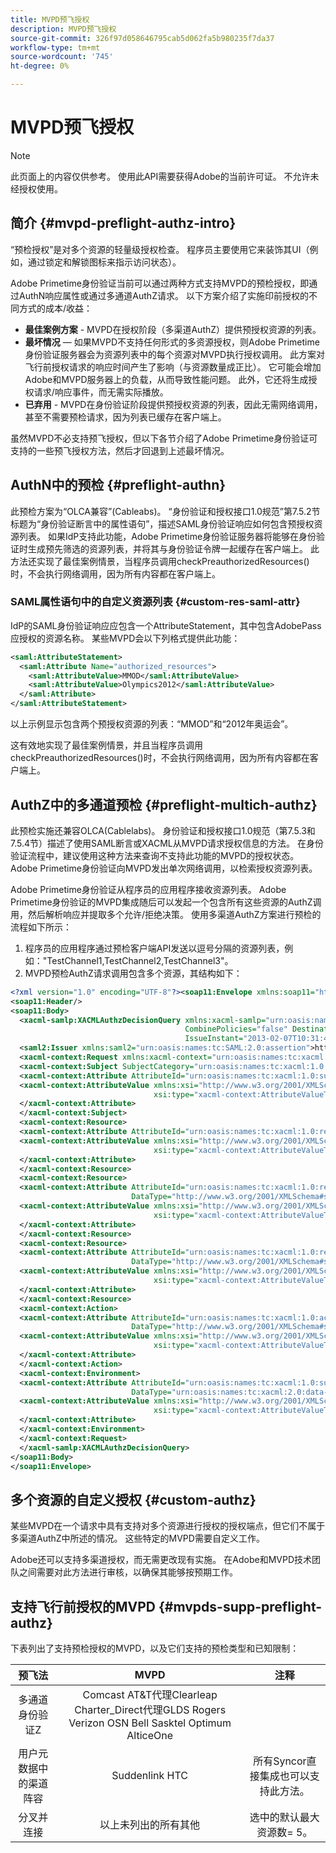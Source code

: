```yaml
---
title: MVPD预飞授权
description: MVPD预飞授权
source-git-commit: 326f97d058646795cab5d062fa5b980235f7da37
workflow-type: tm+mt
source-wordcount: '745'
ht-degree: 0%

---
```



# MVPD预飞授权

>[!NOTE]
>
>此页面上的内容仅供参考。 使用此API需要获得Adobe的当前许可证。 不允许未经授权使用。

## 简介 {#mvpd-preflight-authz-intro}

“预检授权”是对多个资源的轻量级授权检查。 程序员主要使用它来装饰其UI（例如，通过锁定和解锁图标来指示访问状态）。

Adobe Primetime身份验证当前可以通过两种方式支持MVPD的预检授权，即通过AuthN响应属性或通过多通道AuthZ请求。  以下方案介绍了实施印前授权的不同方式的成本/收益：

* **最佳案例方案** - MVPD在授权阶段（多渠道AuthZ）提供预授权资源的列表。
* **最坏情况**  — 如果MVPD不支持任何形式的多资源授权，则Adobe Primetime身份验证服务器会为资源列表中的每个资源对MVPD执行授权调用。 此方案对飞行前授权请求的响应时间产生了影响（与资源数量成正比）。 它可能会增加Adobe和MVPD服务器上的负载，从而导致性能问题。 此外，它还将生成授权请求/响应事件，而无需实际播放。
* **已弃用** - MVPD在身份验证阶段提供预授权资源的列表，因此无需网络调用，甚至不需要预检请求，因为列表已缓存在客户端上。

虽然MVPD不必支持预飞授权，但以下各节介绍了Adobe Primetime身份验证可支持的一些预飞授权方法，然后才回退到上述最坏情况。

## AuthN中的预检 {#preflight-authn}

此预检方案为“OLCA兼容”(Cableabs)。 “身份验证和授权接口1.0规范”第7.5.2节标题为“身份验证断言中的属性语句”，描述SAML身份验证响应如何包含预授权资源列表。 如果IdP支持此功能，Adobe Primetime身份验证服务器将能够在身份验证时生成预先筛选的资源列表，并将其与身份验证令牌一起缓存在客户端上。 此方法还实现了最佳案例情景，当程序员调用checkPreauthorizedResources()时，不会执行网络调用，因为所有内容都在客户端上。

### SAML属性语句中的自定义资源列表 {#custom-res-saml-attr}

IdP的SAML身份验证响应应包含一个AttributeStatement，其中包含AdobePass应授权的资源名称。  某些MVPD会以下列格式提供此功能：

```XML
<saml:AttributeStatement>
  <saml:Attribute Name="authorized_resources">
    <saml:AttributeValue>MMOD</saml:AttributeValue>
    <saml:AttributeValue>Olympics2012</saml:AttributeValue>
  </saml:Attribute>
</saml:AttributeStatement>
```

以上示例显示包含两个预授权资源的列表：“MMOD”和“2012年奥运会”。

这有效地实现了最佳案例情景，并且当程序员调用checkPreauthorizedResources()时，不会执行网络调用，因为所有内容都在客户端上。

## AuthZ中的多通道预检 {#preflight-multich-authz}

此预检实施还兼容OLCA(Cablelabs)。  身份验证和授权接口1.0规范（第7.5.3和7.5.4节）描述了使用SAML断言或XACML从MVPD请求授权信息的方法。 在身份验证流程中，建议使用这种方法来查询不支持此功能的MVPD的授权状态。 Adobe Primetime身份验证向MVPD发出单次网络调用，以检索授权资源列表。


Adobe Primetime身份验证从程序员的应用程序接收资源列表。 Adobe Primetime身份验证的MVPD集成随后可以发起一个包含所有这些资源的AuthZ调用，然后解析响应并提取多个允许/拒绝决策。  使用多渠道AuthZ方案进行预检的流程如下所示：

1. 程序员的应用程序通过预检客户端API发送以逗号分隔的资源列表，例如：&quot;TestChannel1,TestChannel2,TestChannel3&quot;。
1. MVPD预检AuthZ请求调用包含多个资源，其结构如下：

```XML
<?xml version="1.0" encoding="UTF-8"?><soap11:Envelope xmlns:soap11="http://schemas.xmlsoap.org/soap/envelope/"> 
<soap11:Header/> 
<soap11:Body> 
  <xacml-samlp:XACMLAuthzDecisionQuery xmlns:xacml-samlp="urn:oasis:names:tc:xacml:2.0:profile:saml2.0:v2:schema:protocol" 
                                       CombinePolicies="false" Destination="https://login.idpexmaple.net/" ID="_3576604f382455d6495f342d9e07b69c" 
                                       IssueInstant="2013-02-07T10:31:40.333Z" Version="2.0"> 
  <saml2:Issuer xmlns:saml2="urn:oasis:names:tc:SAML:2.0:assertion">https://saml.sp.auth-staging.adobe.com/on-behalf-of/TestDistributors</saml2:Issuer> 
  <xacml-context:Request xmlns:xacml-context="urn:oasis:names:tc:xacml:2.0:context:schema:os"> 
  <xacml-context:Subject SubjectCategory="urn:oasis:names:tc:xacml:1.0:subject-category:access-subject"> 
  <xacml-context:Attribute AttributeId="urn:oasis:names:tc:xacml:1.0:subject:subject-id" DataType="http://www.w3.org/2001/XMLSchema#string"> 
  <xacml-context:AttributeValue xmlns:xsi="http://www.w3.org/2001/XMLSchema-instance" 
                                xsi:type="xacml-context:AttributeValueType">VFZTAQEAABQCe[...]</xacml-context:AttributeValue> 
  </xacml-context:Attribute> 
  </xacml-context:Subject> 
  <xacml-context:Resource> 
  <xacml-context:Attribute AttributeId="urn:oasis:names:tc:xacml:1.0:resource:resource-id" DataType="http://www.w3.org/2001/XMLSchema#string"> 
  <xacml-context:AttributeValue xmlns:xsi="http://www.w3.org/2001/XMLSchema-instance" 
                                xsi:type="xacml-context:AttributeValueType">TestChannel1</xacml-context:AttributeValue> 
  </xacml-context:Attribute> 
  </xacml-context:Resource> 
  <xacml-context:Resource> 
  <xacml-context:Attribute AttributeId="urn:oasis:names:tc:xacml:1.0:resource:resource-id" 
                           DataType="http://www.w3.org/2001/XMLSchema#string"> 
  <xacml-context:AttributeValue xmlns:xsi="http://www.w3.org/2001/XMLSchema-instance" 
                                xsi:type="xacml-context:AttributeValueType">TestChannel2</xacml-context:AttributeValue> 
  </xacml-context:Attribute> 
  </xacml-context:Resource> 
  <xacml-context:Resource> 
  <xacml-context:Attribute AttributeId="urn:oasis:names:tc:xacml:1.0:resource:resource-id" 
                           DataType="http://www.w3.org/2001/XMLSchema#string"> 
  <xacml-context:AttributeValue xmlns:xsi="http://www.w3.org/2001/XMLSchema-instance"
                                xsi:type="xacml-context:AttributeValueType">TestChannel3</xacml-context:AttributeValue> 
  </xacml-context:Attribute> 
  </xacml-context:Resource> 
  <xacml-context:Action> 
  <xacml-context:Attribute AttributeId="urn:oasis:names:tc:xacml:1.0:action:action-id" 
                           DataType="http://www.w3.org/2001/XMLSchema#string"> 
  <xacml-context:AttributeValue xmlns:xsi="http://www.w3.org/2001/XMLSchema-instance" 
                                xsi:type="xacml-context:AttributeValueType">VIEW</xacml-context:AttributeValue> 
  </xacml-context:Attribute> 
  </xacml-context:Action> 
  <xacml-context:Environment> 
  <xacml-context:Attribute AttributeId="urn:oasis:names:tc:xacml:1.0:subject:authn-locality:ip-address" 
                           DataType="urn:oasis:names:tc:xacml:2.0:data-type:ipAddress"> 
  <xacml-context:AttributeValue xmlns:xsi="http://www.w3.org/2001/XMLSchema-instance" 
                                xsi:type="xacml-context:AttributeValueType">127.0.0.1</xacml-context:AttributeValue> 
  </xacml-context:Attribute> 
  </xacml-context:Environment> 
  </xacml-context:Request> 
  </xacml-samlp:XACMLAuthzDecisionQuery> 
</soap11:Body> 
</soap11:Envelope>
```

## 多个资源的自定义授权 {#custom-authz}

某些MVPD在一个请求中具有支持对多个资源进行授权的授权端点，但它们不属于多渠道AuthZ中所述的情况。 这些特定的MVPD需要自定义工作。

Adobe还可以支持多渠道授权，而无需更改现有实施。  在Adobe和MVPD技术团队之间需要对此方法进行审核，以确保其能够按预期工作。

## 支持飞行前授权的MVPD {#mvpds-supp-preflight-authz}

下表列出了支持预检授权的MVPD，以及它们支持的预检类型和已知限制：

| 预飞法 | MVPD | 注释 |
|:-------------------------------:|:--------------------------------------------------------------------------------------------------------:|:------------------------------------------------------------------:|
| 多通道身份验证Z | Comcast AT&amp;T代理Clearleap Charter_Direct代理GLDS Rogers Verizon OSN Bell Sasktel Optimum AlticeOne |  |
| 用户元数据中的渠道阵容 | Suddenlink HTC | 所有Syncor直接集成也可以支持此方法。 |
| 分叉并连接 | 以上未列出的所有其他 | 选中的默认最大资源数= 5。 |

<!--
![RelatedInformation]
>* [Logout](/help/authentication/usecase-mvpd-logout.md)
>* [Authorization](/help/authentication/authz-usecase.md)
>* [MVPD Integration Features](/help/authentication/mvpd-integr-features.md)
>* [MVPD User Metadata Exchange](/help/authentication/mvpd-user-metadata-exchng.md)
>* [Preflight Authorization - Programmer Integration Guide](/help/authentication/preflight-authz.md)
>* [AuthN and AuthZ Interface 1.0 Specification](https://www.cablelabs.com/specifications/CL-SP-AUTH1.0-I04-120621.pdf){target=_blank} 
-->
